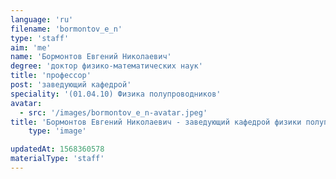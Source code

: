 ```yaml
---
language: 'ru'
filename: 'bormontov_e_n'
type: 'staff'
aim: 'me'
name: 'Бормонтов Евгений Николаевич'
degree: 'доктор физико-математических наук'
title: 'профессор'
post: 'заведующий кафедрой'
speciality: '(01.04.10) Физика полупроводников'
avatar:
  - src: '/images/bormontov_e_n-avatar.jpeg'
title: 'Бормонтов Евгений Николаевич - заведующий кафедрой физики полупроводников и микроэлектроники'
    type: 'image'

updatedAt: 1568360578
materialType: 'staff'
---
```


